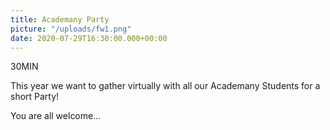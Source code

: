 ```yaml
---
title: Academany Party
picture: "/uploads/fw1.png"
date: 2020-07-29T16:30:00.000+00:00
---
```


30MIN


This year we want to gather virtually with all
our Academany Students for a short Party!

You are all welcome...
